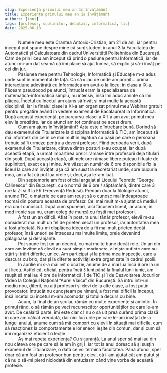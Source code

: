 ```yaml
---
slug: Experiența primului meu an în învățământ
title: Experiența primului meu an în învățământ
authors: [toni]
tags: [profesor, suplinitor, debutant, informatică, tic]
date: 2025-06-18
---
```


<div style={{textAlign: 'justify'}}>
&emsp;&emsp;&emsp;Numele meu este Crantea Antonio-Cristian, am 21 de ani, iar pentru început pot spune despre mine că sunt student în anul 3 la Facultatea de Automatică și Calculatoare din cadrul Universității Politehnica din București. Cam de prin liceu am început să prind o pasiune pentru Informatică, iar de atunci mi-am dat seamă că îmi place să ajut lumea, să explic și să-i învăț pe cei din jur.<br/>
&emsp;&emsp;&emsp;Pasiunea mea pentru Tehnologie, Informatică și Educație m-a adus unde sunt în momentul de față. Ca să o iau de unde am pornit... prima interacțiune adevărată cu Informatica am avut-o la liceu, în clasa a IX-a. Făceam pseudocod pe atunci, întrucât eram la specializarea de matematică-informatică simplu, nu intensiv, însă îmi aduc aminte că îmi plăcea. Încetul cu încetul am ajuns să învăț și mai multe la această disciplină, iar la finalul clasei a XI-a am organizat primul meu Webinar gratuit pentru pregătire având în vedere examenul de Bacalaureat la Informatică. După această experiență, pe parcursul clasei a XII-a am avut primul meu elev la pregătire, iar de atunci am tot continuat pe acest drum.<br/>
&emsp;&emsp;&emsp;Cum am ajuns în învățământ? Asta este o întrebare bună. Dorind să dau examenul de Titularizare la disciplina Informatică & TIC, am început să mă informez din ce în ce mai mult în legătură cu pașii pe care o persoană trebuie să îi urmeze pentru a deveni profesor. Fiind perioada verii, după examenul de Titularizare, câteva dintre posturi s-au ocupat, iar după această etapă, a urmat împărțirea orelor rămase între profesorii deja titulari din școli. După această etapă, ultimele ore rămase libere puteau fi luate de suplinitori, exact ca și mine. Am văzut un număr de 6 ore disponibile fix la liceul la care am învățat, așa că am sunat la secretariat unde, spre bucuria mea, am aflat că pot lua orele și, deci, așa le-am luat.<br/>
&emsp;&emsp;&emsp;Din septembrie am fost oficial angajat al Liceului Teoretic “George Călinescu” din București, cu o normă de 6 ore / săptămână, dintre care 3 ore la ZI și 3 la FR (Frecvență Redusă). Predam doar la filologie atunci, anume TIC, o materie pe care am reușit să o cunosc mai îndeaproape tocmai din postura aceasta de profesor. Cel mai mult m-a ajutat că mediul era unul cunoscut. După cum spuneam, aici făcusem liceul, iar acum, în mod ironic sau nu, eram coleg de muncă cu foștii mei profesori.<br/>
&emsp;&emsp;&emsp;A fost un an dificil. Aflat în postura unui tânăr profesor, elevii m-au considerat mai mult un fel de prieten decât un profesor, iar autoritatea mea a fost afectată. Nu-mi displăcea ideea de a fii mai mult prieten decât profesor, însă uneori se întreceau mai multe limite, orele devenind gălăgioase și deranjante.<br/>
&emsp;&emsp;&emsp;Pot spune fost un an decent, cu mai multe bune decât rele. Un an din care am învățat că elevii nu sunt simple marionete, ci niște suflete care au stări și trăiri diferite, unice. Am participat și la prima mea inspecție, care a descurs cu brio, dar și la diferite activități extra organizate în cadrul școlii.<br/>
&emsp;&emsp;&emsp;În aprilie mi s-a mai ivit o ocazie, anume de a mai lua încă 6 ore la un alt liceu. Astfel că, oficial, pentru încă 3 luni până la finalul lunii iunie, am reușit să mai iau 4 ore de Informatică, 1 de TIC și 1 de Dezvoltarea Jocurilor Video la Colegiul Național “Aurel Vlaicu” din București. Să intru într-un mediu nou, diferit, cu alți profesori și elevi de la alte clase, a fost puțin provocator. Întrucât nu cunoșteam pe nimeni, a fost mai dificil la început, însă încetul cu încetul m-am acomodat și totul a decurs cu bine.<br/>
&emsp;&emsp;&emsp;Acum, la final de an școlar, rămân cu multe experiențe și amintiri. În primul rând, o să rămân pe veci recunoscător oportunităților pe care le-am avut. De cealaltă parte, îmi este clar că nu o să uit prea curând prima clasă în care am călcat vreodată, dar nici lucrurile pe care le-am învățat de-a lungul anului, anume cum să mă comport cu elevii în situații mai dificile, cum să reacționez la comportamentele lor uneori ieșite din comun, dar și cum să îmi organizez eficient o lecție.<br/>
&emsp;&emsp;&emsp;Aș mai repeta experiența? Cu siguranță. La anul sper să mai iau din nou câteva ore pe care să le am în grijă, iar tot la anul doresc să și susțin examenul de Titularizare, o dată ce voi termina facultatea. Până atunci, sper doar că am fost un profesor bun pentru elevi, că i-am ajutat cât am putut și că nu o să-mi pierd niciodată din entuziasm când vine vorba de această profesie.<br/><br/>
</div>